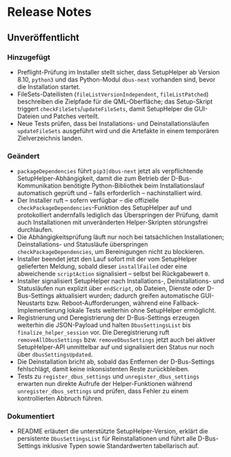 # Release Notes

## Unveröffentlicht

### Hinzugefügt
- Preflight-Prüfung im Installer stellt sicher, dass SetupHelper ab Version 8.10, `python3` und das
  Python-Modul `dbus-next` vorhanden sind, bevor die Installation startet.
- FileSets-Dateilisten (`fileListVersionIndependent`, `fileListPatched`) beschreiben die Zielpfade für die
  QML-Oberfläche; das Setup-Skript triggert `checkFileSets`/`updateFileSets`, damit SetupHelper die GUI-Dateien
  und Patches verteilt.
- Neue Tests prüfen, dass bei Installations- und Deinstallationsläufen `updateFileSets` ausgeführt wird und die
  Artefakte in einem temporären Zielverzeichnis landen.

### Geändert
- `packageDependencies` führt `pip3|dbus-next` jetzt als verpflichtende SetupHelper-Abhängigkeit,
  damit die zum Betrieb der D-Bus-Kommunikation benötigte Python-Bibliothek beim Installationslauf
  automatisch geprüft und – falls erforderlich – nachinstalliert wird.
- Der Installer ruft – sofern verfügbar – die offizielle `checkPackageDependencies`-Funktion des
  SetupHelper auf und protokolliert andernfalls lediglich das Überspringen der Prüfung, damit auch
  Installationen mit unveränderten Helper-Skripten störungsfrei durchlaufen.
- Die Abhängigkeitsprüfung läuft nur noch bei tatsächlichen Installationen; Deinstallations- und
  Statusläufe überspringen `checkPackageDependencies`, um Bereinigungen nicht zu blockieren.
- Installer beendet jetzt den Lauf sofort mit der vom SetupHelper gelieferten Meldung, sobald dieser
  `installFailed` oder eine abweichende `scriptAction` signalisiert – selbst bei Rückgabewert `0`.
- Installer signalisiert SetupHelper nach Installations-, Deinstallations- und Statusläufen nun explizit über `endScript`, ob Dateien, Dienste oder D-Bus-Settings aktualisiert wurden; dadurch greifen automatische GUI-Neustarts bzw. Reboot-Aufforderungen, während eine Fallback-Implementierung lokale Tests weiterhin ohne SetupHelper ermöglicht.
- Registrierung und Deregistrierung der D-Bus-Settings erzeugen weiterhin die JSON-Payload und halten `DbusSettingsList` bis `finalize_helper_session` vor. Die Deregistrierung ruft `removeAllDbusSettings` bzw. `removeDbusSettings` jetzt auch bei aktiver SetupHelper-API unmittelbar auf und signalisiert den Status nur noch über `dbusSettingsUpdated`.
- Die Deinstallation bricht ab, sobald das Entfernen der D-Bus-Settings fehlschlägt, damit keine inkonsistenten Reste zurückbleiben.
- Tests zu `register_dbus_settings` und `unregister_dbus_settings` erwarten nun direkte Aufrufe der Helper-Funktionen während `unregister_dbus_settings` und prüfen, dass Fehler zu einem kontrollierten Abbruch führen.

### Dokumentiert
- README erläutert die unterstützte SetupHelper-Version, erklärt die persistente `DbusSettingsList` für Reinstallationen und führt alle D-Bus-Settings inklusive Typen sowie Standardwerten tabellarisch auf.
